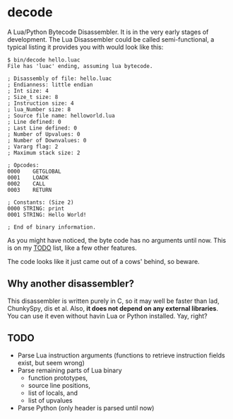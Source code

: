 # decode
A Lua/Python Bytecode Disassembler. It is in the very early stages of
development. The Lua Disassembler could be called semi-functional,
a typical listing it provides you with would look like this:

```
$ bin/decode hello.luac
File has 'luac' ending, assuming lua bytecode.

; Disassembly of file: hello.luac
; Endianness: little endian
; Int size: 4
; Size_t size: 8
; Instruction size: 4
; lua_Number size: 8
; Source file name: helloworld.lua
; Line defined: 0
; Last Line defined: 0
; Number of Upvalues: 0
; Number of Downvalues: 0
; Vararg flag: 2
; Maximum stack size: 2

; Opcodes: 
0000    GETGLOBAL
0001    LOADK
0002    CALL
0003    RETURN

; Constants: (Size 2)
0000 STRING: print
0001 STRING: Hello World!

; End of binary information.
```

As you might have noticed, the byte code has no arguments until now. This is
on my [TODO](#todo) list, like a few other features.

The code looks like it just came out of a cows' behind, so beware.

## Why another disassembler?

This disassembler is written purely in C, so it may well be faster than lad, 
ChunkySpy, dis et al.
Also, **it does not depend on any external libraries**. You can use it even
without havin Lua or Python installed. Yay, right?

## TODO

* Parse Lua instruction arguments (functions to retrieve instruction fields exist, but seem wrong)
* Parse remaining parts of Lua binary
  * function prototypes,
  * source line positions,
  * list of locals, and
  * list of upvalues
* Parse Python (only header is parsed until now)

